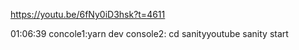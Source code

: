 https://youtu.be/6fNy0iD3hsk?t=4611

01:06:39
concole1:yarn dev
console2:
cd sanityyoutube
sanity start
